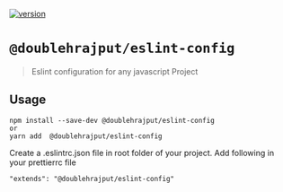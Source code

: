 [![version](https://img.shields.io/npm/v/@doublehrajput/eslint-config)](https://www.npmjs.com/package/@doublehrajput/eslint-config)

# `@doublehrajput/eslint-config`

> Eslint configuration for any javascript Project

## Usage

```
npm install --save-dev @doublehrajput/eslint-config
or 
yarn add  @doublehrajput/eslint-config
```


Create a .eslintrc.json file in root folder of your project. Add following in your prettierrc file

 
```    
"extends": "@doublehrajput/eslint-config"
```